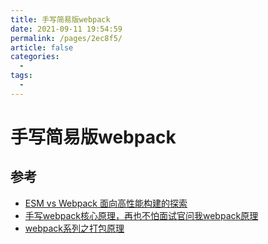 ```yaml
---
title: 手写简易版webpack
date: 2021-09-11 19:54:59
permalink: /pages/2ec8f5/
article: false
categories:
  - 
tags:
  - 
---
```




# 手写简易版webpack

## 参考

- [ESM vs Webpack 面向高性能构建的探索](https://juejin.cn/post/6947890290896142350)
- [手写webpack核心原理，再也不怕面试官问我webpack原理](https://juejin.cn/post/6854573217336541192)
- [webpack系列之打包原理](https://blog.csdn.net/weixin_41319237/article/details/116194091)